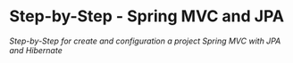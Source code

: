 Step-by-Step - Spring MVC and JPA
=================================

*Step-by-Step for create and configuration a project Spring MVC with JPA and Hibernate*
